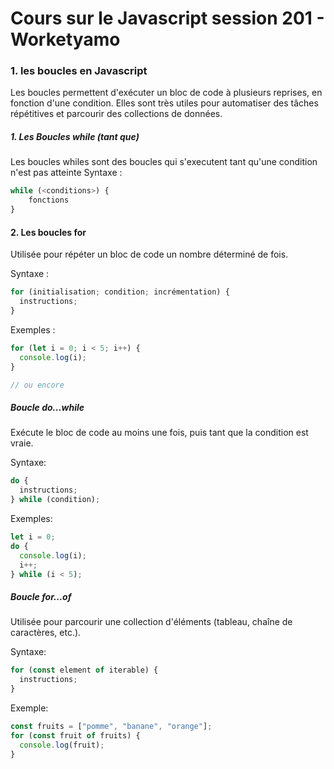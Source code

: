 # Cours sur le Javascript session 201 - Worketyamo

### 1. les boucles en Javascript

Les boucles permettent d'exécuter un bloc de code à plusieurs reprises, en fonction d'une condition. Elles sont très utiles pour automatiser des tâches répétitives et parcourir des collections de données.

##### 1. Les Boucles while (tant que)

Les boucles whiles sont des boucles qui s'executent tant qu'une condition n'est pas atteinte
Syntaxe :

```js
while (<conditions>) {
    fonctions
}
```

#### 2. Les boucles for

Utilisée pour répéter un bloc de code un nombre déterminé de fois.

Syntaxe :

```js
for (initialisation; condition; incrémentation) {
  instructions;
}
```

Exemples :

```js
for (let i = 0; i < 5; i++) {
  console.log(i);
}

// ou encore
```

##### Boucle do...while

Exécute le bloc de code au moins une fois, puis tant que la condition est vraie.

Syntaxe:

```js
do {
  instructions;
} while (condition);
```

Exemples:

```js
let i = 0;
do {
  console.log(i);
  i++;
} while (i < 5);
```

##### Boucle for...of

Utilisée pour parcourir une collection d'éléments (tableau, chaîne de caractères, etc.).

Syntaxe:

```js
for (const element of iterable) {
  instructions;
}
```

Exemple:

```js
const fruits = ["pomme", "banane", "orange"];
for (const fruit of fruits) {
  console.log(fruit);
}
```
